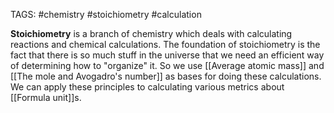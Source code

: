 TAGS: #chemistry #stoichiometry #calculation 

 **Stoichiometry** is a branch of chemistry which deals with calculating reactions and chemical calculations. The foundation of stoichiometry is the fact that there is so much stuff in the universe that we need an efficient way of determining how to "organize" it. So we use [[Average atomic mass]] and [[The mole and Avogadro's number]] as bases for doing these calculations. We can apply these principles to calculating various metrics about [[Formula unit]]s. 
